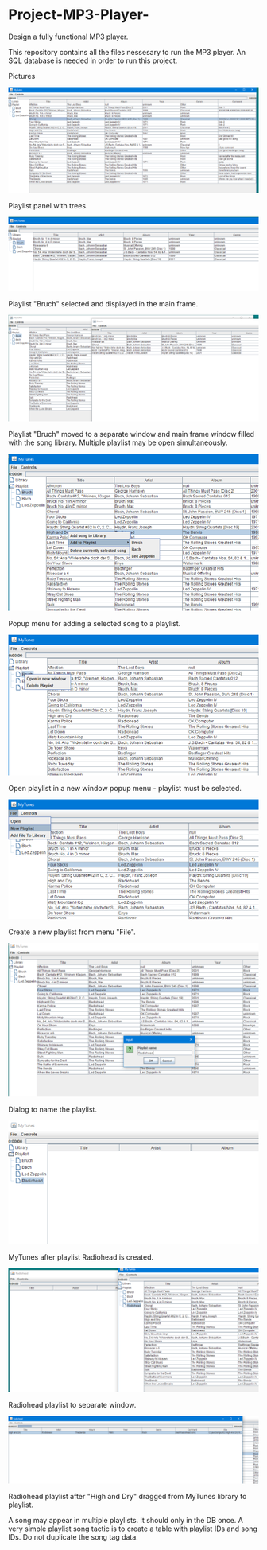 # Project-MP3-Player-
Design a fully functional MP3 player.

This repository contains all the files nessesary to run the MP3 player. An SQL database is needed in order to run this project. 

Pictures

![](Images/image1.png)

Playlist panel with trees.

![](Images/image2.png)
 
Playlist "Bruch" selected and displayed in the main frame.

![](Images/image3.png)

Playlist "Bruch" moved to a separate window and main frame window filled with the song library. Multiple playlist may be open simultaneously.

![](Images/image4.png)

Popup menu for adding a selected song to a playlist.

 ![](Images/image5.png)
 
Open playlist in a new window popup menu - playlist must be selected.

![](Images/image6.png)

Create a new playlist from menu "File".

![](Images/image7.png) 

Dialog to name the playlist.

![](Images/image8.png)

MyTunes after playlist Radiohead is created. 

 ![](Images/image9.png) 

Radiohead playlist to separate window.

 ![](Images/image10.png)
 
Radiohead playlist after "High and Dry" dragged from MyTunes library to playlist.

A song may appear in multiple playlists. It should only in the DB once. A very simple playlist song tactic is to create a table with playlist IDs and song IDs. Do not duplicate the song tag data.
